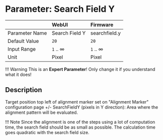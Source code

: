 # Parameter: Search Field Y

|                   | WebUI               | Firmware
|:---               |:---                 |:----
| Parameter Name    | Search Field Y      | searchfield.y
| Default Value     | `20`                | `20`
| Input Range       | `1` .. &infin;      | `1` .. &infin;
| Unit              | Pixel               | Pixel  


!!! Warning
    This is an **Expert Parameter**! Only change it if you understand what it does!  


## Description

Target position top left of alignment marker set on "Alignment Marker" configuration page +/- SearchFieldY (pixels in Y direction): Area where the alignment pattern will be evaluated.  


!!! Note
     Since the alignment is one of the steps using a lot of computation time, 
     the search field should be as small as possible.
     The calculation time goes quadratic with the search field size.
